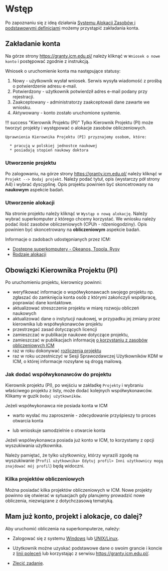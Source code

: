 
# Wstęp

Po zapoznaniu się z ideą działania [Systemu Alokacji Zasobów i podstawowymi definicjami](./wstep_i_definicje.pl.md) możemy przystąpić zakładania konta.

## Zakładanie konta

Na górze strony <https://granty.icm.edu.pl/> należy kliknąć w `Wniosek o nowe konto` i postępować zgodnie z instrukcją.

Wniosek o uruchomienie konta ma następujące statusy:

1. Nowy - użytkownik wysłał wniosek. Serwis wysyła wiadomość z prośbą o potwierdzenie adresu e-mail.
2. Potwierdzony - użytkownik potwierdził adres e-mail podany przy rejestracji.
3. Zaakceptowany - administratorzy zaakceptowali dane zawarte we wniosku.
4. Aktywowany - konto zostało uruchomione systemie.

!!! success "Kierownik Projektu (PI)"
    Tylko Kierownik Projektu (PI) może tworzyć projekty i występować o alokacje zasobów obliczeniowych.

    Uprawnienia Kierownika Projektu (PI) przyznajemy osobom, które:

      * pracują w polskiej jednostce naukowej
      * posiadają stopień naukowy doktora   

### Utworzenie projektu

Po zalogowaniu, na górze strony <https://granty.icm.edu.pl/> należy kliknąć w `Projekt --> Dodaj projekt`.
Należy podać tytuł, opis (wystarczy pół strony A4) i wybrać dyscyplinę.
Opis projektu powinien być skoncetrowany na **naukowym** aspekcie badań.

### Utworzenie alokacji

Na stronie projektu należy kliknąć w `Wystąp o nową alokację`.
Należy wybrać superkomputer z którego chcemy korzystać. 
We wniosku należy podać ilość zasobów obliczeniowych (CPUh - rdzeniogodziny).
Opis powinien być skoncetrowany na **obliczeniowym** aspekcie badań. 

Informacje o zadobach udostępnianych przez ICM:

* [Dostępne superkomputery - Okeanos, Topola, Rysy](../O_zasobach_ICM/Zasoby/komputery_w_icm.md)
* [Rodzaje alokacji](./rodzaje_alokacji.pl.md)

## Obowiązki Kierownika Projektu (PI)

Po uruchomieniu projektu, kierownicy powinni:

* weryfikować informacje o współwykonawcach swojego projektu np.
zgłaszać do zamknięcia konta osób z którymi zakończyli współpracę, poprawiać dane kontaktowe.
* aktualizować streszczenie projektu w miarę rozwoju obliczeń naukowych
* aktualizować dane o instytucji naukowej, w przypadku jej zmiany przez kierownika lub współwykonawców projektu
* przestrzegać zasad dotyczących licencji
* zamieszczać w publikacje naukowe dotyczące projektu,
* zamieszczać w publikacjach informację [o korzystaniu z zasobów obliczeniowych ICM](./rozliczanie_projektu.pl.md)
* raz w roku dokonywać [rozliczenia projektu](./rozliczanie_projektu.pl.md)
* raz w roku uczestniczyć w Sesji Sprawozdawczej Użytkowników KDM w ICM, o której informacje rozsyłane są drogą mailową.

### Jak dodać współwykonawców do projektu

Kierownik projektu (PI), po wejściu w zakładkę `Projekty` i wybraniu
właściwego projektu z listy, może dodać kolejnych współwykonawców.
Klikamy w guzik `Dodaj użytkowników`.

Jeżeli współwykonawca nie posiada konta w ICM

* warto wysłać mu zaproszenie - zdecydowanie przyśpieszy to proces otwarcia konta

* lub wnioskuje samodzielnie o otwarcie konta
  
Jeżeli wspólwykonawca posiada już konto w ICM, 
to korzystamy z opcji wyszukiwania użytkownika.

Należy pamiętać, że tylko użytkownicy, którzy wyrazili zgodę na wyszukiwanie (`Profil użytkownika> Edytuj profil> Inni użytkownicy mogą znajdować mój profil`) będą widoczni.

### Kilka projektów obliczeniowych

Można posiadać kilka projektów obliczeniowych w ICM.
Nowe projekty powinno się otwierać w sytuacjach gdy planujemy prowadzić nowe obliczenia, niezwiązane z dotychczasową tematyką.

## Mam już konto, projekt i alokacje, co dalej?

Aby uruchomić obliczenia na superkomputerze, należy:

* Zalogować się z systemu [Windows](../Tutorials/Logowanie/ssh_windows.pl.md) lub [UNIX/Linux](../Tutorials/Logowanie/ssh.pl.md).

* Użytkownik możne uzyskać podstawowe dane o swoim grancie i koncie z [linii poleceń](../Tutorials/HPC-intro/status_grantu_i_konta.md) lub korzystając z serwisu <https://granty.icm.edu.pl/>.

* [Zlecić zadanie](../Tutorials/HPC-intro/slurm_intro.md).
